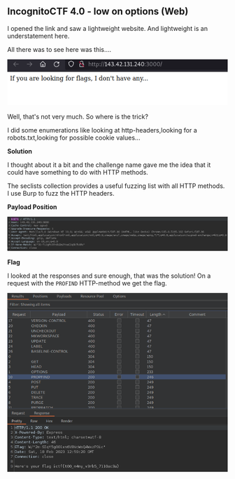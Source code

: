 ## IncognitoCTF 4.0 - low on options (Web)

I opened the link and saw a lightweight website.
And lightweight is an understatement here.

All there was to see here was this....

![Screenshot0](./screenshots/0.png)

Well, that's not very much.
So where is the trick?

I did some enumerations like looking at http-headers,looking for a robots.txt,looking for possible cookie values...

**Solution**

I thought about it a bit and the challenge name gave me the idea that it could have something to do with HTTP methods.

The seclists collection provides a useful fuzzing list with all HTTP methods.
I use Burp to fuzz the HTTP headers.

**Payload Position**

![Screenshot1](./screenshots/1.png)

**Flag**

I looked at the responses and sure enough, that was the solution!
On a request with the `PROFIND` HTTP-method we get the flag.

![Screenshot2](./screenshots/2.png)
